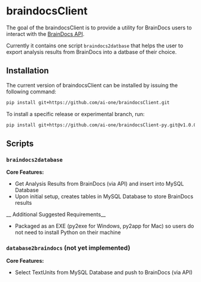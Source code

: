# braindocsClient

The goal of the braindocsClient is to provide a utility for BrainDocs users to interact with the [BrainDocs API](https://ai-one.box.com/s/73fku761ffnekcwvb1pkl7rznqic0y6k).

Currently it contains one script `braindocs2datbase` that helps the user to export analysis results from BrainDocs into a datbase of their choice.

## Installation

The current version of braindocsClient can be installed by issuing the following command:

```bash
pip install git+https://github.com/ai-one/braindocsClient.git
````

To install a specific release or experimental branch, run:

```bash
pip install git+https://github.com/ai-one/braindocsClient-py.git@v1.0.0
```

## Scripts

### `braindocs2database`

__Core Features:__
* Get Analysis Results from BrainDocs (via API) and insert into MySQL Database
* Upon initial setup, creates tables in MySQL Database to store BrainDocs results

__ Additional Suggested Requirements__
* Packaged as an EXE (py2exe for Windows, py2app for Mac) so users do not need to install Python on their machine

### `database2braindocs` (not yet implemented)

__Core Features:__
* Select TextUnits from MySQL Database and push to BrainDocs (via API)
